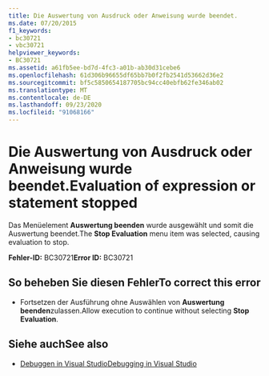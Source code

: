 ```yaml
---
title: Die Auswertung von Ausdruck oder Anweisung wurde beendet.
ms.date: 07/20/2015
f1_keywords:
- bc30721
- vbc30721
helpviewer_keywords:
- BC30721
ms.assetid: a61fb5ee-bd7d-4fc3-a01b-ab30d31cebe6
ms.openlocfilehash: 61d306b96655df65bb7b0f2fb2541d53662d36e2
ms.sourcegitcommit: bf5c5850654187705bc94cc40ebfb62fe346ab02
ms.translationtype: MT
ms.contentlocale: de-DE
ms.lasthandoff: 09/23/2020
ms.locfileid: "91068166"
---
```

# <a name="evaluation-of-expression-or-statement-stopped"></a><span data-ttu-id="883cd-102">Die Auswertung von Ausdruck oder Anweisung wurde beendet.</span><span class="sxs-lookup"><span data-stu-id="883cd-102">Evaluation of expression or statement stopped</span></span>

<span data-ttu-id="883cd-103">Das Menüelement **Auswertung beenden** wurde ausgewählt und somit die Auswertung beendet.</span><span class="sxs-lookup"><span data-stu-id="883cd-103">The **Stop Evaluation** menu item was selected, causing evaluation to stop.</span></span>  
  
 <span data-ttu-id="883cd-104">**Fehler-ID:** BC30721</span><span class="sxs-lookup"><span data-stu-id="883cd-104">**Error ID:** BC30721</span></span>  
  
## <a name="to-correct-this-error"></a><span data-ttu-id="883cd-105">So beheben Sie diesen Fehler</span><span class="sxs-lookup"><span data-stu-id="883cd-105">To correct this error</span></span>  
  
- <span data-ttu-id="883cd-106">Fortsetzen der Ausführung ohne Auswählen von **Auswertung beenden**zulassen.</span><span class="sxs-lookup"><span data-stu-id="883cd-106">Allow execution to continue without selecting **Stop Evaluation**.</span></span>  
  
## <a name="see-also"></a><span data-ttu-id="883cd-107">Siehe auch</span><span class="sxs-lookup"><span data-stu-id="883cd-107">See also</span></span>

- [<span data-ttu-id="883cd-108">Debuggen in Visual Studio</span><span class="sxs-lookup"><span data-stu-id="883cd-108">Debugging in Visual Studio</span></span>](/visualstudio/debugger/debugger-feature-tour)
